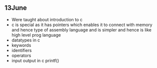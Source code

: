 ## 13June
- Were taught about introduction to c 
- c is special as it has pointers which enables it to connect with memory and hence type of assembly language and is simpler and hence is like high level prog language
- datatypes in c
- keywords 
- identifiers 
- operators 
- input output in c printf()
